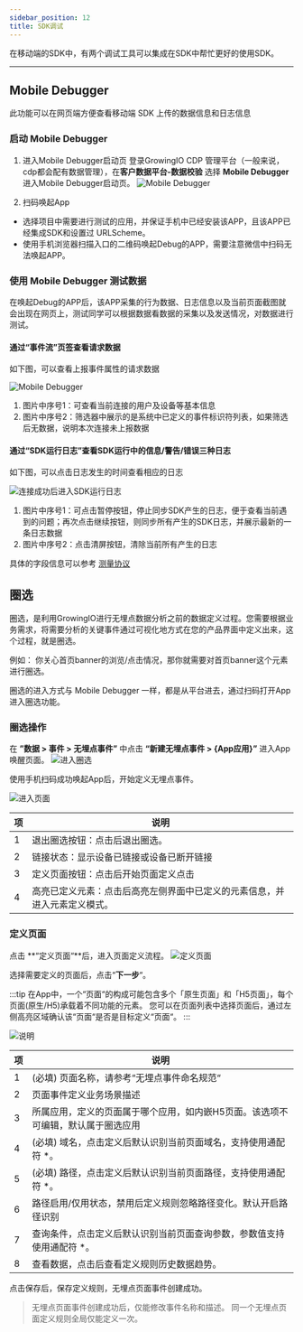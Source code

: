 ```yaml
---
sidebar_position: 12
title: SDK调试
---
```

在移动端的SDK中，有两个调试工具可以集成在SDK中帮忙更好的使用SDK。

----

## Mobile Debugger

此功能可以在网页端方便查看移动端 SDK 上传的数据信息和日志信息

### 启动 Mobile Debugger
1. 进入Mobile Debugger启动页
登录GrowingIO CDP 管理平台（一般来说，cdp都会配有数据管理），在**客户数据平台-数据校验** 选择 **Mobile Debugger** 进入Mobile Debugger启动页。
![Mobile Debugger](https://gblobscdn.gitbook.com/assets%2F-M2qbZInaXgdm8kkNosp%2F-MYdATaneuDrmM0B81Ka%2F-MYdBRkK1aVEtey9QJrW%2F%E5%9B%BE%E7%89%87.png?alt=media&token=8e43cdb0-02f8-4b97-9b11-4e274e9118ef)

2. 扫码唤起App
* 选择项目中需要进行测试的应用，并保证手机中已经安装该APP，且该APP已经集成SDK和设置过 URLScheme。
* 使用手机浏览器扫描入口的二维码唤起Debug的APP，需要注意微信中扫码无法唤起APP。

### 使用 Mobile Debugger 测试数据

在唤起Debug的APP后，该APP采集的行为数据、日志信息以及当前页面截图就会出现在网页上，测试同学可以根据数据看数据的采集以及发送情况，对数据进行测试。

#### 通过“事件流”页签查看请求数据
如下图，可以查看上报事件属性的请求数据

![Mobile Debugger](https://gblobscdn.gitbook.com/assets%2F-M2qbZInaXgdm8kkNosp%2F-MeZBV6ixYnoiiYfOOUd%2F-MeZPOkRVBIr9mSewTl5%2F%E4%BA%8B%E4%BB%B6%E6%B5%81%E9%A1%B5%E9%9D%A2.png?alt=media&token=8dce6e01-5f54-48d0-8e62-b500c6c5004d)

1. 图片中序号1：可查看当前连接的用户及设备等基本信息
2. 图片中序号2：筛选器中展示的是系统中已定义的事件标识符列表，如果筛选后无数据，说明本次连接未上报数据

#### 通过“SDK运行日志”查看SDK运行中的信息/警告/错误三种日志
如下图，可以点击日志发生的时间查看相应的日志

![连接成功后进入SDK运行日志](https://gblobscdn.gitbook.com/assets%2F-M2qbZInaXgdm8kkNosp%2F-MeZBV6ixYnoiiYfOOUd%2F-MeZRF90xKX8ecHudHtf%2FSDK%E6%97%A5%E5%BF%97.png?alt=media&token=e0069156-124e-464b-bf0d-6c88ab8cdd5c)

1. 图片中序号1：可点击暂停按钮，停止同步SDK产生的日志，便于查看当前遇到的问题；再次点击继续按钮，则同步所有产生的SDK日志，并展示最新的一条日志数据
2. 图片中序号2：点击清屏按钮，清除当前所有产生的日志

具体的字段信息可以参考 [测量协议](/docs/Measurement%20Protocol)


## 圈选

圈选，是利用GrowingIO进行无埋点数据分析之前的数据定义过程。您需要根据业务需求，将需要分析的关键事件通过可视化地方式在您的产品界面中定义出来，这个过程，就是圈选。

例如： 你关心首页banner的浏览/点击情况，那你就需要对首页banner这个元素进行圈选。

圈选的进入方式与 Mobile Debugger 一样，都是从平台进去，通过扫码打开App进入圈选功能。

### 圈选操作

在 **”数据 > 事件 > 无埋点事件”** 中点击 **“新建无埋点事件 > {App应用}”** 进入App唤醒页面。
![进入圈选](https://gblobscdn.gitbook.com/assets%2F-M2qbZInaXgdm8kkNosp%2F-MPmMF-oMi3YNjkQSnay%2F-MPmPb2Rsc4nM3-9OO97%2Fimage.png?alt=media&token=8d793638-65f9-4d18-8bf4-fa2aab085c48)

使用手机扫码成功唤起App后，开始定义无埋点事件。

![进入页面](https://gblobscdn.gitbook.com/assets%2F-M2qbZInaXgdm8kkNosp%2F-MPmMF-oMi3YNjkQSnay%2F-MPmR889yZXlnpid6ch7%2Fimage.png?alt=media&token=0dcb9931-85d6-49d3-9848-2ddfce138f82)

|项|说明|
| --- | --- |
|1|退出圈选按钮：点击后退出圈选。|
|2|链接状态：显示设备已链接或设备已断开链接|
|3|定义页面按钮：点击后开始页面定义点击|
|4|高亮已定义元素：点击后高亮左侧界面中已定义的元素信息，并进入元素定义模式。|

### 定义页面

点击 **“定义页面“**后，进入页面定义流程。
![定义页面](https://gblobscdn.gitbook.com/assets%2F-M2qbZInaXgdm8kkNosp%2F-MPmS_5rMtgiubkRmuel%2F-MPmWcfRrxBdtJGCiGH_%2Fimage.png?alt=media&token=e8e4a110-f8d7-46ee-9cfe-7eaecb04ed81)

选择需要定义的页面后，点击“**下一步**“。

:::tip
在App中，一个“页面“的构成可能包含多个「原生页面」和「H5页面」，每个页面(原生/H5)承载着不同功能的元素。
您可以在页面列表中选择页面后，通过左侧高亮区域确认该“页面“是否是目标定义“页面“。
:::

![说明](https://gblobscdn.gitbook.com/assets%2F-M2qbZInaXgdm8kkNosp%2F-MPmS_5rMtgiubkRmuel%2F-MPmakGllDW8BYmIz_sD%2Fimage.png?alt=media&token=0b6a38d8-aa25-4dcf-95eb-16758a6e9d7a)

|项|说明|
| --- | --- |
|1|(必填) 页面名称，请参考“无埋点事件命名规范“|
|2|页面事件定义业务场景描述|
|3|所属应用，定义的页面属于哪个应用，如内嵌H5页面。该选项不可编辑，默认属于圈选应用|
|4|(必填) 域名，点击定义后默认识别当前页面域名，支持使用通配符 *。|
|5|(必填) 路径，点击定义后默认识别当前页面路径，支持使用通配符 *。|
|6|路径启用/仅用状态，禁用后定义规则忽略路径变化。默认开启路径识别|
|7|查询条件，点击定义后默认识别当前页面查询参数，参数值支持使用通配符 *。|
|8|查看数据，点击后查看定义规则历史数据趋势。|

点击保存后，保存定义规则，无埋点页面事件创建成功。

> 无埋点页面事件创建成功后，仅能修改事件名称和描述。
> 同一个无埋点页面定义规则全局仅能定义一次。
